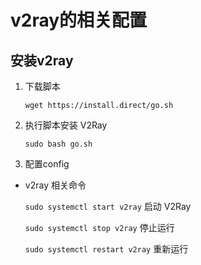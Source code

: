 # v2ray的相关配置

## 安装v2ray

1. 下载脚本

    `wget https://install.direct/go.sh`
    
2. 执行脚本安装 V2Ray

    `sudo bash go.sh`

3. 配置config

    
    
- v2ray 相关命令

    `sudo systemctl start v2ray` 启动 V2Ray
    
    `sudo systemctl stop v2ray` 停止运行
    
    `sudo systemctl restart v2ray` 重新运行
